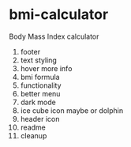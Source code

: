 # bmi-calculator
Body Mass Index calculator



1. footer
2. text styling
3. hover more info
4. bmi formula
5. functionality
6. better menu
7. dark mode
8. ice cube icon maybe or dolphin
9. header icon
10. readme
11. cleanup